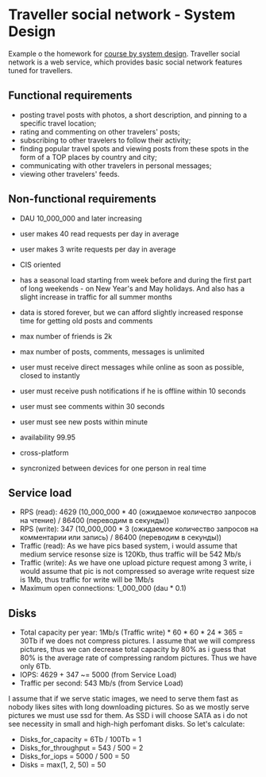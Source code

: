 # Traveller social network - System Design

Example o the homework for [course by system design](https://balun.courses/courses/system_design). Traveller social network is a web service, which provides basic social network features tuned for travellers. 

## Functional requirements
- posting travel posts with photos, a short description, and pinning to a specific travel location;
- rating and commenting on other travelers' posts;
- subscribing to other travelers to follow their activity;
- finding popular travel spots and viewing posts from these spots in the form of a TOP places by country and city;
- communicating with other travelers in personal messages;
- viewing other travelers' feeds.

## Non-functional requirements
- DAU 10_000_000 and later increasing
- user makes 40 read requests per day in average
- user makes 3 write requests per day in average
- CIS oriented

- has a seasonal load starting from week before and during the first part of long weekends - on New Year's and May holidays. And also has a slight increase in traffic for all summer months 
- data is stored forever, but we can afford slightly increased response time for getting old posts and comments
- max number of friends is 2k
- max number of posts, comments, messages is unlimited
- user must receive direct messages while online as soon as possible, closed to instantly
- user must receive push notifications if he is offline within 10 seconds
- user must see comments within 30 seconds
- user must see new posts within minute
- availability 99.95

- cross-platform
- syncronized between devices for one person in real time

## Service load

- RPS (read): 4629 (10_000_000 * 40 (ожидаемое количество запросов на чтение) / 86400 (переводим в секунды))
- RPS (write): 347 (10_000_000 * 3 (ожидаемое количество запросов на комментарии или запись) / 86400 (переводим в секунды))
- Traffic (read): As we have pics based system, i would assume that medium service resonse size is 120Kb, thus traffic will be 542 Mb/s
- Traffic (write): As we have one upload picture request among 3 write, i would assume that pic is not compressed so average write request size is 
1Mb, thus traffic for write will be 1Mb/s
- Maximum open connections: 1_000_000 (dau * 0.1)


## Disks
- Total capacity per year: 1Mb/s (Traffic write) * 60 * 60 * 24 * 365 = 30Tb if we does not compress pictures. 
I assume that we will compress pictures, thus we can decrease total capacity by 80% as i guess that 80% is the average rate
of compressing random pictures. Thus we have only 6Tb. 
- IOPS: 4629 + 347 ~= 5000 (from Service Load)
- Traffic per second: 543 Mb/s (from Service Load)

I assume that if we serve static images, we need to serve them fast as nobody likes sites with long downloading pictures. 
So as we mostly serve pictures we must use ssd for them. As SSD i will choose SATA as i do not see necessity in small and high-high
perfomant disks. So let's calculate:

- Disks_for_capacity = 6Tb / 100Tb = 1 
- Disks_for_throughput = 543 / 500 = 2
- Disks_for_iops = 5000 / 500 = 50
- Disks = max(1, 2, 50) = 50